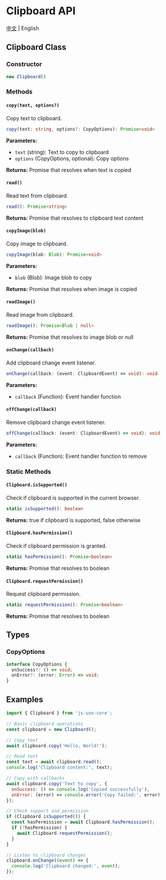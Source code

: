 # Clipboard API

[中文](./api.md) | English

## Clipboard Class

### Constructor

```typescript
new Clipboard()
```

### Methods

#### `copy(text, options?)`
Copy text to clipboard.

```typescript
copy(text: string, options?: CopyOptions): Promise<void>
```

**Parameters:**
- `text` (string): Text to copy to clipboard
- `options` (CopyOptions, optional): Copy options

**Returns:** Promise that resolves when text is copied

#### `read()`
Read text from clipboard.

```typescript
read(): Promise<string>
```

**Returns:** Promise that resolves to clipboard text content

#### `copyImage(blob)`
Copy image to clipboard.

```typescript
copyImage(blob: Blob): Promise<void>
```

**Parameters:**
- `blob` (Blob): Image blob to copy

**Returns:** Promise that resolves when image is copied

#### `readImage()`
Read image from clipboard.

```typescript
readImage(): Promise<Blob | null>
```

**Returns:** Promise that resolves to image blob or null

#### `onChange(callback)`
Add clipboard change event listener.

```typescript
onChange(callback: (event: ClipboardEvent) => void): void
```

**Parameters:**
- `callback` (Function): Event handler function

#### `offChange(callback)`
Remove clipboard change event listener.

```typescript
offChange(callback: (event: ClipboardEvent) => void): void
```

**Parameters:**
- `callback` (Function): Event handler function to remove

### Static Methods

#### `Clipboard.isSupported()`
Check if clipboard is supported in the current browser.

```typescript
static isSupported(): boolean
```

**Returns:** true if clipboard is supported, false otherwise

#### `Clipboard.hasPermission()`
Check if clipboard permission is granted.

```typescript
static hasPermission(): Promise<boolean>
```

**Returns:** Promise that resolves to boolean

#### `Clipboard.requestPermission()`
Request clipboard permission.

```typescript
static requestPermission(): Promise<boolean>
```

**Returns:** Promise that resolves to boolean

## Types

### CopyOptions

```typescript
interface CopyOptions {
  onSuccess?: () => void;
  onError?: (error: Error) => void;
}
```

## Examples

```javascript
import { Clipboard } from 'js-use-core';

// Basic clipboard operations
const clipboard = new Clipboard();

// Copy text
await clipboard.copy('Hello, World!');

// Read text
const text = await clipboard.read();
console.log('Clipboard content:', text);

// Copy with callbacks
await clipboard.copy('Text to copy', {
  onSuccess: () => console.log('Copied successfully'),
  onError: (error) => console.error('Copy failed:', error)
});

// Check support and permission
if (Clipboard.isSupported()) {
  const hasPermission = await Clipboard.hasPermission();
  if (!hasPermission) {
    await Clipboard.requestPermission();
  }
}

// Listen to clipboard changes
clipboard.onChange((event) => {
  console.log('Clipboard changed:', event);
});
``` 